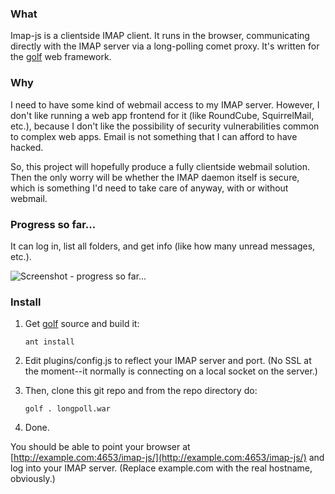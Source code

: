 ### What

Imap-js is a clientside IMAP client. It runs in the browser, communicating
directly with the IMAP server via a long-polling comet proxy. It's written
for the [golf](http://github.com/golf/golf) web framework.

### Why

I need to have some kind of webmail access to my IMAP server. However, I
don't like running a web app frontend for it (like RoundCube, SquirrelMail,
etc.), because I don't like the possibility of security vulnerabilities
common to complex web apps. Email is not something that I can afford to
have hacked.

So, this project will hopefully produce a fully clientside webmail solution.
Then the only worry will be whether the IMAP daemon itself is secure, which
is something I'd need to take care of anyway, with or without webmail.

### Progress so far...

It can log in, list all folders, and get info (like how many unread messages,
etc.).

![Screenshot - progress so far...](http://github.com/micha/imap-js/raw/master/screenshot.png "Screenshot - progress so far...")

### Install

1. Get [golf](http://github.com/golf/golf) source and build it:

    `ant install`

2. Edit plugins/config.js to reflect your IMAP server and port. (No SSL at 
   the moment--it normally is connecting on a local socket on the server.)

3. Then, clone this git repo and from the repo directory do:

    `golf . longpoll.war`

4. Done.

You should be able to point your browser at [http://example.com:4653/imap-js/](http://example.com:4653/imap-js/)
and log into your IMAP server. (Replace example.com with the real hostname,
obviously.)  
